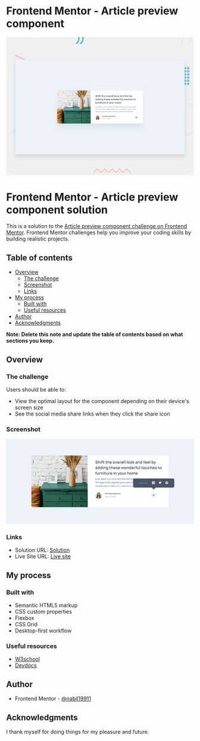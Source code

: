 # Frontend Mentor - Article preview component

![Design preview for the Article preview component coding challenge](./design/desktop-preview.jpg)

# Frontend Mentor - Article preview component solution

This is a solution to the [Article preview component challenge on Frontend Mentor](https://www.frontendmentor.io/challenges/article-preview-component-dYBN_pYFT). Frontend Mentor challenges help you improve your coding skills by building realistic projects.

## Table of contents

- [Overview](#overview)
  - [The challenge](#the-challenge)
  - [Screenshot](#screenshot)
  - [Links](#links)
- [My process](#my-process)
  - [Built with](#built-with)
  - [Useful resources](#useful-resources)
- [Author](#author)
- [Acknowledgments](#acknowledgments)

**Note: Delete this note and update the table of contents based on what sections you keep.**

## Overview

### The challenge

Users should be able to:

- View the optimal layout for the component depending on their device's screen size
- See the social media share links when they click the share icon

### Screenshot

![](./solution/solution.png)

### Links

- Solution URL: [Solution](https://your-solution-url.com)
- Live Site URL: [Live site](https://your-live-site-url.com)

## My process

### Built with

- Semantic HTML5 markup
- CSS custom properties
- Flexbox
- CSS Grid
- Desktop-first workflow

### Useful resources

- [W3school](https://www.w3school.com)
- [Devdocs](https://www.devdocs.io)

## Author

- Frontend Mentor - [@nabil19911](https://www.frontendmentor.io/profile/nabil19911)

## Acknowledgments

I thank myself for doing things for my pleasure and future.

